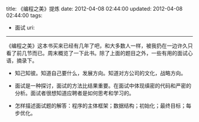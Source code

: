 title: 《编程之美》提炼
date: 2012-04-08 02:44:00
updated: 2012-04-08 02:44:00
tags: 
 - 面试
uri: 
---

《编程之美》这本书买来已经有几年了吧，和大多数人一样，被我扔在一边许久只看了前几节而已。周末概览了一下此书。除了上面的题目之外，一些有用的面试心语，摘录下。

*   知己知彼。知道自己要什么，发展方向。知道对方公司的文化，战略方向。

*   面试是一种探讨，面试的方法比结果重要。在面试中体现缜密的代码和严密的分析。面试者很想知道应聘者是如何思考和学习的。

*   怎样描述面试题的解答：程序的主体框架；数据结构；初始化；最终目标；每步优化。